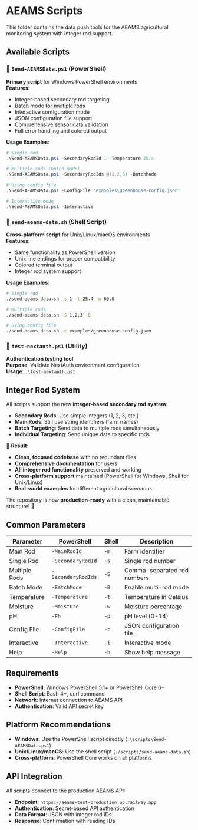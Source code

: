 # AEAMS Scripts

This folder contains the data push tools for the AEAMS agricultural monitoring system with integer rod support.

## Available Scripts

### 🚀 `Send-AEAMSData.ps1` (PowerShell)
**Primary script** for Windows PowerShell environments  
**Features**:
- Integer-based secondary rod targeting
- Batch mode for multiple rods
- Interactive configuration mode  
- JSON configuration file support
- Comprehensive sensor data validation
- Full error handling and colored output

**Usage Examples**:
```powershell
# Single rod
.\Send-AEAMSData.ps1 -SecondaryRodId 1 -Temperature 25.4

# Multiple rods (batch mode)
.\Send-AEAMSData.ps1 -SecondaryRodIds @(1,2,3) -BatchMode

# Using config file
.\Send-AEAMSData.ps1 -ConfigFile "examples\greenhouse-config.json"

# Interactive mode
.\Send-AEAMSData.ps1 -Interactive
```

### 🐧 `send-aeams-data.sh` (Shell Script)
**Cross-platform script** for Unix/Linux/macOS environments  
**Features**:
- Same functionality as PowerShell version
- Unix line endings for proper compatibility
- Colored terminal output
- Integer rod system support

**Usage Examples**:
```bash
# Single rod
./send-aeams-data.sh -s 1 -t 25.4 -w 60.0

# Multiple rods
./send-aeams-data.sh -S 1,2,3 -B

# Using config file  
./send-aeams-data.sh -c examples/greenhouse-config.json
```

### 🔧 `test-nextauth.ps1` (Utility)
**Authentication testing tool**  
**Purpose**: Validate NextAuth environment configuration  
**Usage**: `.\test-nextauth.ps1`

## Integer Rod System

All scripts support the new **integer-based secondary rod system**:

- **Secondary Rods**: Use simple integers (1, 2, 3, etc.)
- **Main Rods**: Still use string identifiers (farm names)
- **Batch Targeting**: Send data to multiple rods simultaneously
- **Individual Targeting**: Send unique data to specific rods

🎯 **Result:**
- **Clean, focused codebase** with no redundant files
- **Comprehensive documentation** for users
- **All integer rod functionality** preserved and working
- **Cross-platform support** maintained (PowerShell for Windows, Shell for Unix/Linux)
- **Real-world examples** for different agricultural scenarios

The repository is now **production-ready** with a clean, maintainable structure! 🚀

## Common Parameters

| Parameter | PowerShell | Shell | Description |
|-----------|------------|-------|-------------|
| Main Rod | `-MainRodId` | `-m` | Farm identifier |
| Single Rod | `-SecondaryRodId` | `-s` | Single rod number |
| Multiple Rods | `-SecondaryRodIds` | `-S` | Comma-separated rod numbers |
| Batch Mode | `-BatchMode` | `-B` | Enable multi-rod mode |
| Temperature | `-Temperature` | `-t` | Temperature in Celsius |
| Moisture | `-Moisture` | `-w` | Moisture percentage |
| pH | `-Ph` | `-p` | pH level (0-14) |
| Config File | `-ConfigFile` | `-c` | JSON configuration file |
| Interactive | `-Interactive` | `-i` | Interactive mode |
| Help | `-Help` | `-h` | Show help message |

## Requirements

- **PowerShell**: Windows PowerShell 5.1+ or PowerShell Core 6+
- **Shell Script**: Bash 4+, curl command
- **Network**: Internet connection to AEAMS API
- **Authentication**: Valid API secret key

## Platform Recommendations

- **Windows**: Use the PowerShell script directly (`.\scripts\Send-AEAMSData.ps1`)
- **Unix/Linux/macOS**: Use the shell script (`./scripts/send-aeams-data.sh`)
- **Cross-platform**: PowerShell Core works on all platforms

## API Integration

All scripts connect to the production AEAMS API:
- **Endpoint**: `https://aeams-test-production.up.railway.app`
- **Authentication**: Secret-based API authentication
- **Data Format**: JSON with integer rod IDs
- **Response**: Confirmation with reading IDs
